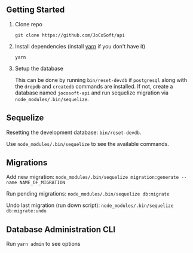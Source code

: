 ## Getting Started

1. Clone repo

   `git clone https://github.com/JoCoSoft/api`

2. Install dependencies (install [yarn](https://yarnpkg.com/en/) if you don't have it)

   `yarn`

3. Setup the database

   This can be done by running `bin/reset-devdb` if `postgresql` along with the `dropdb` and `createdb` commands are installed. If not, create a database named `jocosoft-api` and run sequelize migration via `node_modules/.bin/sequelize`.

## Sequelize

Resetting the development database: `bin/reset-devdb`.

Use `node_modules/.bin/sequelize` to see the available commands.

## Migrations

Add new migration:
`node_modules/.bin/sequelize migration:generate --name NAME_OF_MIGRATION`

Run pending migrations: `node_modules/.bin/sequelize db:migrate`

Undo last migration (run down script): `node_modules/.bin/sequelize db:migrate:undo`

## Database Administration CLI

Run `yarn admin` to see options
